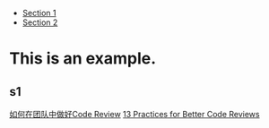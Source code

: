 <!-- TOC -->

- [Section 1](#s1)
- [Section 2](#s2)

<!-- /TOC -->

# This is an example.

## s1

[如何在团队中做好Code Review](https://mp.weixin.qq.com/s/R9e-2MbfBAcc1kCOZNRuYw)
[13 Practices for Better Code Reviews](https://www.infoq.com/articles/practices-better-code-reviews/?utm_source=email&utm_medium=editorial&utm_campaign=SpecialNL&utm_content=01232020&forceSponsorshipId=1985)
